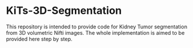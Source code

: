 # KiTs-3D-Segmentation
This repository is intended to provide code for Kidney Tumor segmentation from 3D volumetric Nifti images. The whole implementation is aimed to be provided here step by step.
